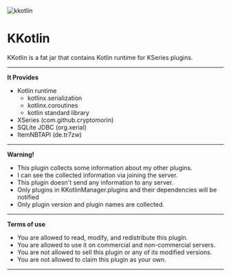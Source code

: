 
![kkotlin](https://github.com/kingOf0/KKotlin/assets/44327892/f263ead9-4a7c-42ea-b6b8-36639614fc12)
# KKotlin

KKotlin is a fat jar that contains Kotlin runtime for KSeries plugins.

<hr>

**It Provides**
* Kotlin runtime 
  * kotlinx.serialization
  * kotlinx.coroutines 
  * kotlin standard library 
* XSeries (com.github.cryptomorin)
* SQLite JDBC (org.xerial)
* ItemNBTAPI (de.tr7zw)


<hr>

**Warning!**
* This plugin collects some information about my other plugins.
* I can see the collected information via joining the server.
* This plugin doesn't send any information to any server.
* Only plugins in KKotlinManager.plugins and their dependencies will be notified
* Only plugin version and plugin names are collected.

<hr>
  
**Terms of use**

* You are allowed to read, modify, and redistribute this plugin.
* You are allowed to use it on commercial and non-commercial servers.
* You are not allowed to sell this plugin or any of its modified versions.
* You are not allowed to claim this plugin as your own.
<hr>
